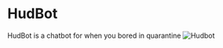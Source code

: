 # HudBot
HudBot is a chatbot for when you bored in quarantine
![Hudbot](https://github.com/supereo/HudBot/blob/master/Hudbot.png)
